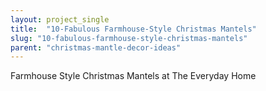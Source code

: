 ```yaml
---
layout: project_single
title:  "10-Fabulous Farmhouse-Style Christmas Mantels"
slug: "10-fabulous-farmhouse-style-christmas-mantels"
parent: "christmas-mantle-decor-ideas"
---
```

Farmhouse Style Christmas Mantels at The Everyday Home